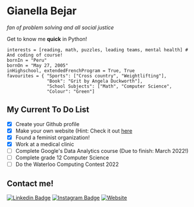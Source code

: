 # Gianella Bejar 
_fan of problem solving and all social justice_

Get to know me **quick** in Python!
```
interests = [reading, math, puzzles, leading teams, mental health] # And coding of course!
bornIn = "Peru"
bornOn = "May 27, 2005"
inHighschool, extendedFrenchProgram = True, True 
favourites = { "Sports": ["Cross country", "Weightlifting"],
               "Book": "Grit by Angela Duckworth"],
               "School Subjects": ["Math", "Computer Science",
               "Colour": "Green"]
```
## My Current To Do List
- [x] Create your Github profile
- [x] Make your own website (Hint: Check it out [here](https://gianellabejar-af4ae.web.app)
- [x] Found a feminist organization!
- [x] Work at a medical clinic
- [ ] Complete Google's Data Analytics course (Due to finish: March 2022!)
- [ ] Complete grade 12 Computer Science
- [ ] Do the Waterloo Computing Contest 2022

## Contact me!
[![Linkedin Badge](https://img.shields.io/badge/-LinkedIn-blue?style=flat&logo=Linkedin&logoColor=white&link=https://www.linkedin.com/in/gianella-bejar-3841bb220/)](https://www.linkedin.com/in/gianella-bejar-3841bb220/)  [![Instagram Badge](https://img.shields.io/badge/-Instagram-3EB489?style=flat&labelColor=3EB489&logo=Instagram&logoColor=white&link=https://www.instagram.com/gianella.bejar/)](https://www.instagram.com/gianella.bejar/) [![Website](https://img.shields.io/website?color=green&down_color=green&down_message=offline&logoColor=green&up_color=green&up_message=online&url=https%3A%2F%2Fgianellabejar-af4ae.web.app)](https://gianellabejar-af4ae.web.app)
